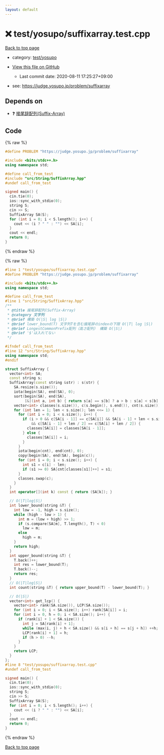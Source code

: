 ```yaml
---
layout: default
---
```


<!-- mathjax config similar to math.stackexchange -->
<script type="text/javascript" async
  src="https://cdnjs.cloudflare.com/ajax/libs/mathjax/2.7.5/MathJax.js?config=TeX-MML-AM_CHTML">
</script>
<script type="text/x-mathjax-config">
  MathJax.Hub.Config({
    TeX: { equationNumbers: { autoNumber: "AMS" }},
    tex2jax: {
      inlineMath: [ ['$','$'] ],
      processEscapes: true
    },
    "HTML-CSS": { matchFontHeight: false },
    displayAlign: "left",
    displayIndent: "2em"
  });
</script>

<script type="text/javascript" src="https://cdnjs.cloudflare.com/ajax/libs/jquery/3.4.1/jquery.min.js"></script>
<script src="https://cdn.jsdelivr.net/npm/jquery-balloon-js@1.1.2/jquery.balloon.min.js" integrity="sha256-ZEYs9VrgAeNuPvs15E39OsyOJaIkXEEt10fzxJ20+2I=" crossorigin="anonymous"></script>
<script type="text/javascript" src="../../../assets/js/copy-button.js"></script>
<link rel="stylesheet" href="../../../assets/css/copy-button.css" />


# :x: test/yosupo/suffixarray.test.cpp

<a href="../../../index.html">Back to top page</a>

* category: <a href="../../../index.html#0b58406058f6619a0f31a172defc0230">test/yosupo</a>
* <a href="{{ site.github.repository_url }}/blob/master/test/yosupo/suffixarray.test.cpp">View this file on GitHub</a>
    - Last commit date: 2020-08-11 17:25:27+09:00


* see: <a href="https://judge.yosupo.jp/problem/suffixarray">https://judge.yosupo.jp/problem/suffixarray</a>


## Depends on

* :question: <a href="../../../library/src/String/SuffixArray.hpp.html">接尾辞配列(Suffix-Array)</a>


## Code

<a id="unbundled"></a>
{% raw %}
```cpp
#define PROBLEM "https://judge.yosupo.jp/problem/suffixarray"

#include <bits/stdc++.h>
using namespace std;

#define call_from_test
#include "src/String/SuffixArray.hpp"
#undef call_from_test

signed main() {
  cin.tie(0);
  ios::sync_with_stdio(0);
  string S;
  cin >> S;
  SuffixArray SA(S);
  for (int i = 0; i < S.length(); i++) {
    cout << (i ? " " : "") << SA[i];
  }
  cout << endl;
  return 0;
}
```
{% endraw %}

<a id="bundled"></a>
{% raw %}
```cpp
#line 1 "test/yosupo/suffixarray.test.cpp"
#define PROBLEM "https://judge.yosupo.jp/problem/suffixarray"

#include <bits/stdc++.h>
using namespace std;

#define call_from_test
#line 1 "src/String/SuffixArray.hpp"
/**
 * @title 接尾辞配列(Suffix-Array)
 * @category 文字列
 * @brief 構築 O(|S| log |S|)
 * @brief lower_bound(T) 文字列Tを含む接尾辞のindexの下限 O(|T| log |S|)
 * @brief LongestCommonPrefix配列（高さ配列） 構築 O(|S|)
 * @brief '$'は入れてない
 */

#ifndef call_from_test
#line 12 "src/String/SuffixArray.hpp"
using namespace std;
#endif

struct SuffixArray {
  vector<int> SA;
  const string s;
  SuffixArray(const string &str) : s(str) {
    SA.resize(s.size());
    iota(begin(SA), end(SA), 0);
    sort(begin(SA), end(SA),
         [&](int a, int b) { return s[a] == s[b] ? a > b : s[a] < s[b]; });
    vector<int> classes(s.size()), c(s.begin(), s.end()), cnt(s.size());
    for (int len = 1; len < s.size(); len <<= 1) {
      for (int i = 0; i < s.size(); i++) {
        if (i > 0 && c[SA[i - 1]] == c[SA[i]] && SA[i - 1] + len < s.size()
            && c[SA[i - 1] + len / 2] == c[SA[i] + len / 2]) {
          classes[SA[i]] = classes[SA[i - 1]];
        } else {
          classes[SA[i]] = i;
        }
      }
      iota(begin(cnt), end(cnt), 0);
      copy(begin(SA), end(SA), begin(c));
      for (int i = 0; i < s.size(); i++) {
        int s1 = c[i] - len;
        if (s1 >= 0) SA[cnt[classes[s1]]++] = s1;
      }
      classes.swap(c);
    }
  }
  int operator[](int k) const { return (SA[k]); }

  // O(|T|log|S|)
  int lower_bound(string &T) {
    int low = -1, high = s.size();
    while (high - low > 1) {
      int m = (low + high) >> 1;
      if (s.compare(SA[m], T.length(), T) < 0)
        low = m;
      else
        high = m;
    }
    return high;
  }
  int upper_bound(string &T) {
    T.back()++;
    int res = lower_bound(T);
    T.back()--;
    return res;
  }
  // O(|T|log|S|)
  int count(string &T) { return upper_bound(T) - lower_bound(T); }

  // O(|S|)
  vector<int> get_lcp() {
    vector<int> rank(SA.size()), LCP(SA.size());
    for (int i = 0; i < SA.size(); i++) rank[SA[i]] = i;
    for (int i = 0, h = 0; i < SA.size(); i++) {
      if (rank[i] + 1 < SA.size()) {
        int j = SA[rank[i] + 1];
        while (max(i, j) + h < SA.size() && s[i + h] == s[j + h]) ++h;
        LCP[rank[i] + 1] = h;
        if (h > 0) --h;
      }
    }
    return LCP;
  }
};
#line 8 "test/yosupo/suffixarray.test.cpp"
#undef call_from_test

signed main() {
  cin.tie(0);
  ios::sync_with_stdio(0);
  string S;
  cin >> S;
  SuffixArray SA(S);
  for (int i = 0; i < S.length(); i++) {
    cout << (i ? " " : "") << SA[i];
  }
  cout << endl;
  return 0;
}

```
{% endraw %}

<a href="../../../index.html">Back to top page</a>

